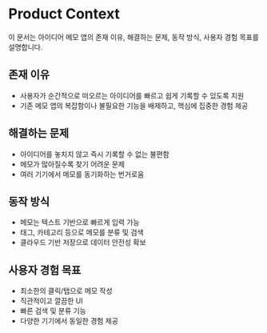 # Product Context

이 문서는 아이디어 메모 앱의 존재 이유, 해결하는 문제, 동작 방식, 사용자 경험 목표를 설명합니다.

## 존재 이유

- 사용자가 순간적으로 떠오르는 아이디어를 빠르고 쉽게 기록할 수 있도록 지원
- 기존 메모 앱의 복잡함이나 불필요한 기능을 배제하고, 핵심에 집중한 경험 제공

## 해결하는 문제

- 아이디어를 놓치지 않고 즉시 기록할 수 없는 불편함
- 메모가 많아질수록 찾기 어려운 문제
- 여러 기기에서 메모를 동기화하는 번거로움

## 동작 방식

- 메모는 텍스트 기반으로 빠르게 입력 가능
- 태그, 카테고리 등으로 메모를 분류 및 검색
- 클라우드 기반 저장으로 데이터 안전성 확보

## 사용자 경험 목표

- 최소한의 클릭/탭으로 메모 작성
- 직관적이고 깔끔한 UI
- 빠른 검색 및 분류 기능
- 다양한 기기에서 동일한 경험 제공
